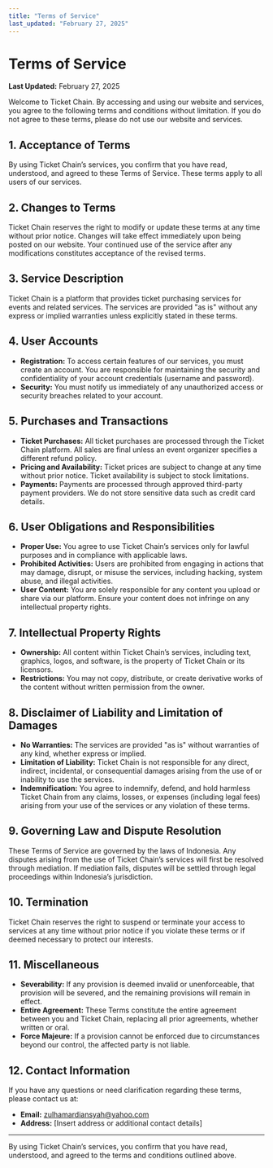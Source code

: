 ```yaml
---
title: "Terms of Service"
last_updated: "February 27, 2025"
---
```


# Terms of Service

**Last Updated:** February 27, 2025  

Welcome to Ticket Chain. By accessing and using our website and services, you agree to the following terms and conditions without limitation. If you do not agree to these terms, please do not use our website and services.

## 1. Acceptance of Terms

By using Ticket Chain’s services, you confirm that you have read, understood, and agreed to these Terms of Service. These terms apply to all users of our services.

## 2. Changes to Terms

Ticket Chain reserves the right to modify or update these terms at any time without prior notice. Changes will take effect immediately upon being posted on our website. Your continued use of the service after any modifications constitutes acceptance of the revised terms.

## 3. Service Description

Ticket Chain is a platform that provides ticket purchasing services for events and related services. The services are provided "as is" without any express or implied warranties unless explicitly stated in these terms.

## 4. User Accounts

- **Registration:** To access certain features of our services, you must create an account. You are responsible for maintaining the security and confidentiality of your account credentials (username and password).
- **Security:** You must notify us immediately of any unauthorized access or security breaches related to your account.

## 5. Purchases and Transactions

- **Ticket Purchases:** All ticket purchases are processed through the Ticket Chain platform. All sales are final unless an event organizer specifies a different refund policy.
- **Pricing and Availability:** Ticket prices are subject to change at any time without prior notice. Ticket availability is subject to stock limitations.
- **Payments:** Payments are processed through approved third-party payment providers. We do not store sensitive data such as credit card details.

## 6. User Obligations and Responsibilities

- **Proper Use:** You agree to use Ticket Chain’s services only for lawful purposes and in compliance with applicable laws.
- **Prohibited Activities:** Users are prohibited from engaging in actions that may damage, disrupt, or misuse the services, including hacking, system abuse, and illegal activities.
- **User Content:** You are solely responsible for any content you upload or share via our platform. Ensure your content does not infringe on any intellectual property rights.

## 7. Intellectual Property Rights

- **Ownership:** All content within Ticket Chain’s services, including text, graphics, logos, and software, is the property of Ticket Chain or its licensors.
- **Restrictions:** You may not copy, distribute, or create derivative works of the content without written permission from the owner.

## 8. Disclaimer of Liability and Limitation of Damages

- **No Warranties:** The services are provided "as is" without warranties of any kind, whether express or implied.
- **Limitation of Liability:** Ticket Chain is not responsible for any direct, indirect, incidental, or consequential damages arising from the use of or inability to use the services.
- **Indemnification:** You agree to indemnify, defend, and hold harmless Ticket Chain from any claims, losses, or expenses (including legal fees) arising from your use of the services or any violation of these terms.

## 9. Governing Law and Dispute Resolution

These Terms of Service are governed by the laws of Indonesia. Any disputes arising from the use of Ticket Chain’s services will first be resolved through mediation. If mediation fails, disputes will be settled through legal proceedings within Indonesia’s jurisdiction.

## 10. Termination

Ticket Chain reserves the right to suspend or terminate your access to services at any time without prior notice if you violate these terms or if deemed necessary to protect our interests.

## 11. Miscellaneous

- **Severability:** If any provision is deemed invalid or unenforceable, that provision will be severed, and the remaining provisions will remain in effect.
- **Entire Agreement:** These Terms constitute the entire agreement between you and Ticket Chain, replacing all prior agreements, whether written or oral.
- **Force Majeure:** If a provision cannot be enforced due to circumstances beyond our control, the affected party is not liable.

## 12. Contact Information

If you have any questions or need clarification regarding these terms, please contact us at:

- **Email:** zulhamardiansyah@yahoo.com  
- **Address:** [Insert address or additional contact details]

---

By using Ticket Chain’s services, you confirm that you have read, understood, and agreed to the terms and conditions outlined above.
